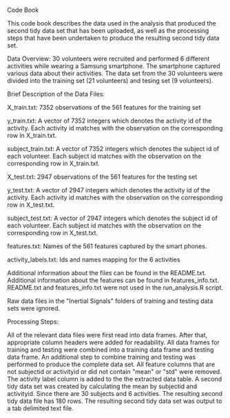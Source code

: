 Code Book

This code book describes the data used in the analysis that produced the second tidy data set that has been uploaded, as well as the processing steps that have been undertaken to produce the resulting second tidy data set.

Data Overview:
30 volunteers were recruited and performed 6 different activities while wearing a Samsung smartphone. The smartphone captured various data about their activities.  The data set from the 30 volunteers were divided into the training set (21 volunteers) and tesing set (9 volunteers).

Brief Description of the Data Files:

X_train.txt: 7352 observations of the 561 features for the training set

y_train.txt: A vector of 7352 integers which denotes the activity id of the activity.  Each activity id matches with the observation on the corresponding row in X_train.txt.

subject_train.txt: A vector of 7352 integers which denotes the subject id of each volunteer. Each subject id matches with the observation on the corresponding row in X_train.txt.

X_test.txt: 2947 observations of the 561 features for the testing set

y_test.txt: A vector of 2947 integers which denotes the activity id of the activity.  Each activity id matches with the observation on the corresponding row in X_test.txt.

subject_test.txt: A vector of 2947 integers which denotes the subject id of each volunteer. Each subject id matches with the observation on the corresponding row in X_test.txt.

features.txt: Names of the 561 features captured by the smart phones.

activity_labels.txt: Ids and names mapping for the 6 activities

Additional information about the files can be found in the README.txt. Additional information about the features can be found in features_info.txt.  README.txt and features_info.txt were not used in the run_analysis.R script.

Raw data files in the "Inertial Signals" folders of training and testing data sets were ignored.

Processing Steps:

All of the relevant data files were first read into data frames.  After that, appropriate column headers were added for readability.  All data frames for training and testing were combined into a training data frame and testing data frame. An additional step to combine training and testing was performed to produce the complete data set.
All feature columns that are not subjectid or activityid or did not contain "mean" or "std" were removed. 
The activity label column is added to the the extracted data table.
A second tidy data set was created by calculating the mean by subjectid and activityid.  Since there are 30 subjects and 6 activities.  The resulting second tidy data file has 180 rows.
The resulting second tidy data set was output to a tab delimited text file.
